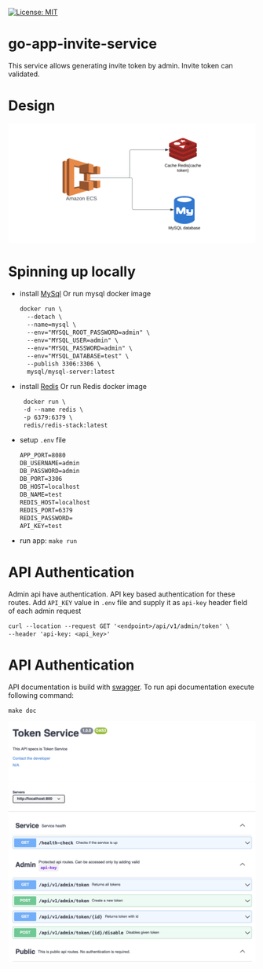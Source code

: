 [![License: MIT](https://img.shields.io/badge/License-MIT-yellow.svg)](https://opensource.org/licenses/MIT)
# go-app-invite-service
This service allows generating invite token by admin. Invite token can validated.

# Design
![System Design](./img/system_diagram.png "System design")

# Spinning up locally
- install [MySql](https://www.mysql.com/downloads/) Or run mysql docker image
  ```
  docker run \
    --detach \
    --name=mysql \
    --env="MYSQL_ROOT_PASSWORD=admin" \
    --env="MYSQL_USER=admin" \
    --env="MYSQL_PASSWORD=admin" \
    --env="MYSQL_DATABASE=test" \
    --publish 3306:3306 \
    mysql/mysql-server:latest
  ```
- install [Redis]() Or run Redis docker image
    ```
     docker run \
     -d --name redis \
     -p 6379:6379 \
     redis/redis-stack:latest
    ```
- setup `.env` file
  ```
  APP_PORT=8080
  DB_USERNAME=admin
  DB_PASSWORD=admin
  DB_PORT=3306
  DB_HOST=localhost
  DB_NAME=test
  REDIS_HOST=localhost
  REDIS_PORT=6379
  REDIS_PASSWORD=
  API_KEY=test
  ```
- run app: `make run`

# API Authentication
Admin api have authentication. API key based authentication for these routes. Add `API_KEY` value in `.env` file and supply it as `api-key` header field of each admin request
```curl
curl --location --request GET '<endpoint>/api/v1/admin/token' \
--header 'api-key: <api_key>'
```

# API Authentication
API documentation is build with [swagger](https://swagger.io/). To run api documentation execute following command:
  ```
  make doc
  ```

![API Doc](./img/swagger.png "api doc")